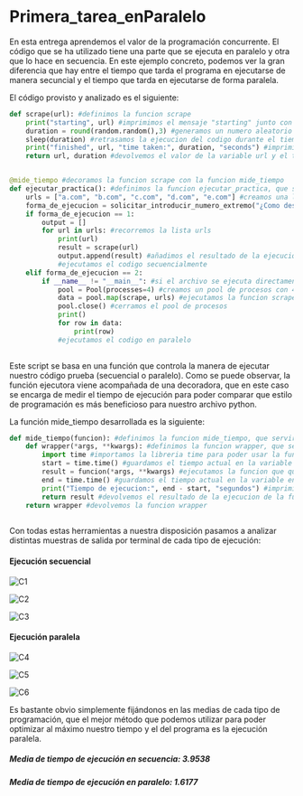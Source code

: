 # Primera_tarea_enParalelo

En esta entrega aprendemos el valor de la programación concurrente. El código que se ha utilizado tiene una parte que se ejecuta en paralelo y otra que lo hace en secuencia. En este ejemplo concreto, podemos ver la gran diferencia que hay entre el tiempo que tarda el programa en ejecutarse de manera secuncial y el tiempo que tarda en ejecutarse de forma paralela.

El código provisto y analizado es el siguiente:

```python
def scrape(url): #definimos la funcion scrape
    print("starting", url) #imprimimos el mensaje "starting" junto con el valor de la variable url
    duration = round(random.random(),3) #generamos un numero aleatorio entre 0 y 1, con 3 decimales
    sleep(duration) #retrasamos la ejecucion del codigo durante el tiempo que dure el numero aleatorio generado, para una mejor visualizacion
    print("finished", url, "time taken:", duration, "seconds") #imprimimos el mensaje "finished" junto con el valor de la variable url, y el tiempo que ha tardado en ejecutarse
    return url, duration #devolvemos el valor de la variable url y el tiempo que ha tardado en ejecutarse


@mide_tiempo #decoramos la funcion scrape con la funcion mide_tiempo
def ejecutar_practica(): #definimos la funcion ejecutar_practica, que servira como lanzador del codigo
    urls = ["a.com", "b.com", "c.com", "d.com", "e.com"] #creamos una lista con 5 urls
    forma_de_ejecucion = solicitar_introducir_numero_extremo("¿Como desea ejecutar la practica? (1)Secuencialmente (2)Paralelamente", 1, 2) #pedimos al usuario que introduzca la opcion que desea ejecutar
    if forma_de_ejecucion == 1:
        output = []
        for url in urls: #recorremos la lista urls
            print(url)
            result = scrape(url)
            output.append(result) #añadimos el resultado de la ejecucion de la funcion scrape a la lista output
            #ejecutamos el codigo secuencialmente
    elif forma_de_ejecucion == 2:
        if __name__ != "__main__": #si el archivo se ejecuta directamente, se ejecutara la funcion ejecutar_practica
            pool = Pool(processes=4) #creamos un pool de procesos con 4 procesos
            data = pool.map(scrape, urls) #ejecutamos la funcion scrape en paralelo
            pool.close() #cerramos el pool de procesos
            print()
            for row in data:
                print(row)
            #ejecutamos el codigo en paralelo
            
```

Este script se basa en una función que controla la manera de ejecutar nuestro código prueba (secuencial o paralelo). Como se puede observar, la función ejecutora viene acompañada de una decoradora, que en este caso se encarga de medir el tiempo de ejecución para poder comparar que estilo de programación es más beneficioso para nuestro archivo python.

La función mide_tiempo desarrollada es la siguiente:

```python
def mide_tiempo(funcion): #definimos la funcion mide_tiempo, que servira para medir el tiempo de ejecucion de una funcion
    def wrapper(*args, **kwargs): #definimos la funcion wrapper, que servira como envoltorio de la funcion que queremos medir
        import time #importamos la libreria time para poder usar la funcion time.time()
        start = time.time() #guardamos el tiempo actual en la variable start
        result = funcion(*args, **kwargs) #ejecutamos la funcion que queremos medir
        end = time.time() #guardamos el tiempo actual en la variable end
        print("Tiempo de ejecucion:", end - start, "segundos") #imprimimos el tiempo que ha tardado en ejecutarse la funcion
        return result #devolvemos el resultado de la ejecucion de la funcion
    return wrapper #devolvemos la funcion wrapper
    
```

Con todas estas herramientas a nuestra disposición pasamos a analizar distintas muestras de salida por terminal de cada tipo de ejecución:

<h4>Ejecución secuencial</h4>

![C1](https://user-images.githubusercontent.com/91721699/220148299-df41e9de-26c0-410d-8b88-9310ee6f52af.png)

![C2](https://user-images.githubusercontent.com/91721699/220148314-358fd2d9-4478-47b4-ab39-9167e66a9edc.png)

![C3](https://user-images.githubusercontent.com/91721699/220148348-3420d6d3-b362-4f16-82f2-1bbf978dd8fe.png)

<h4>Ejecución paralela</h4>

![C4](https://user-images.githubusercontent.com/91721699/220148364-c8e83470-277c-44b7-ab9b-481b4d31975b.png)

![C5](https://user-images.githubusercontent.com/91721699/220148380-d6b853ef-8c3f-4172-9772-28e2691e4b76.png)

![C6](https://user-images.githubusercontent.com/91721699/220148397-655a14e5-bf15-40da-9127-f357886857b2.png)

Es bastante obvio simplemente fijándonos en las medias de cada tipo de programación, que el mejor método que podemos utilizar para poder optimizar al máximo nuestro tiempo y el del programa es la ejecución paralela.

<h5>Media de tiempo de ejecución en secuencia: 3.9538</h5>

<h5>Media de tiempo de ejecución en paralelo: 1.6177</h5>
